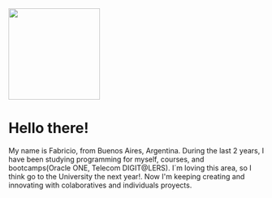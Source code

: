 <a href="https://github.com/FabricioDDV">
  <img height="180em" src="https://github-readme-stats.vercel.app/api/top-langs/?username=FabricioDDev&theme=buefy&layout=compact" />
</a>

# Hello there!
My name is Fabricio, from Buenos Aires, Argentina. During the last 2 years, I have been studying programming for myself, courses, and bootcamps(Oracle ONE, Telecom DIGIT@LERS). I´m loving this area, so I think go to the University the next year!. Now I'm keeping creating and innovating with colaboratives and individuals proyects.




